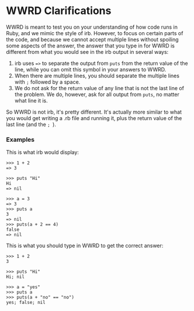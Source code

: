 # WWRD Clarifications

WWRD is meant to test you on your understanding of how code runs in Ruby, and we mimic the style of irb. However, to focus on certain parts of the code, and because we cannot accept multiple lines without spoiling some aspects of the answer, the answer that you type in for WWRD is different from what you would see in the irb output in several ways:
1. irb uses `=>` to separate the output from `puts` from the return value of the line, while you can omit this symbol in your answers to WWRD.
2. When there are multiple lines, you should separate the multiple lines with `;` followed by a space.
3. We do not ask for the return value of any line that is not the last line of the problem. We do, however, ask for all output from `puts`, no matter what line it is.

So WWRD is not irb, it's pretty different. It's actually more similar to what you would get writing a .rb file and running it, plus the return value of the last line (and the `; `).

### Examples

This is what irb would display:
```
>>> 1 + 2
=> 3

>>> puts "Hi"
Hi
=> nil

>>> a = 3
=> 3
>>> puts a
3
=> nil
>>> puts(a + 2 == 4)
false
=> nil
```
This is what you should type in WWRD to get the correct answer:
```
>>> 1 + 2
3

>>> puts "Hi"
Hi; nil

>>> a = "yes"
>>> puts a
>>> puts(a + "no" == "no")
yes; false; nil
```
